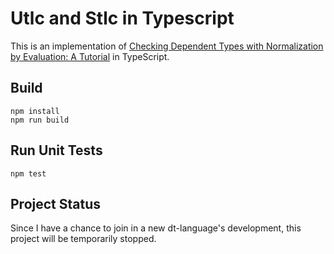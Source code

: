 # Utlc and Stlc in Typescript

This is an implementation of [Checking Dependent Types with Normalization by Evaluation: A Tutorial](https://davidchristiansen.dk/tutorials/nbe/) in TypeScript.

## Build
```shell
npm install
npm run build
```

## Run Unit Tests
```shell
npm test
```

## Project Status

Since I have a chance to join in a new dt-language's development, this project will be temporarily stopped.